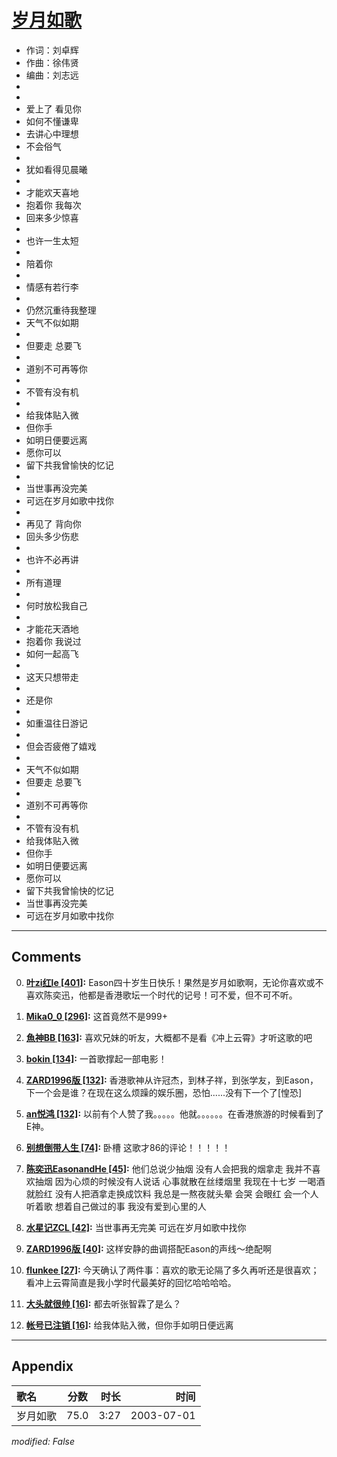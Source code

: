 # [岁月如歌](https://music.163.com/song?id=66823)

* 作词：刘卓辉
* 作曲：徐伟贤
* 编曲：刘志远
*
*
* 爱上了 看见你
* 如何不懂谦卑
* 去讲心中理想
* 不会俗气
* 
* 犹如看得见晨曦
* 
* 才能欢天喜地
* 抱着你 我每次
* 回来多少惊喜
* 
* 也许一生太短
* 
* 陪着你
* 
* 情感有若行李
* 
* 仍然沉重待我整理
* 天气不似如期
* 
* 但要走 总要飞
* 
* 道别不可再等你
* 
* 不管有没有机
* 
* 给我体贴入微
* 但你手
* 如明日便要远离
* 愿你可以
* 留下共我曾愉快的忆记
* 
* 当世事再没完美
* 可远在岁月如歌中找你
* 
* 再见了 背向你
* 回头多少伤悲
* 
* 也许不必再讲
* 
* 所有道理
* 
* 何时放松我自己
* 
* 才能花天酒地
* 抱着你 我说过
* 如何一起高飞
* 
* 这天只想带走
* 
* 还是你
* 
* 如重温往日游记
* 
* 但会否疲倦了嬉戏
* 
* 天气不似如期
* 但要走 总要飞
* 
* 道别不可再等你
* 
* 不管有没有机
* 给我体贴入微
* 但你手
* 如明日便要远离
* 愿你可以
* 留下共我曾愉快的忆记
* 当世事再没完美
* 可远在岁月如歌中找你


---

## Comments
0. **[叶zi红le \[401\]](https://music.163.com/#/user/home?id=13826633):** Eason四十岁生日快乐！果然是岁月如歌啊，无论你喜欢或不喜欢陈奕迅，他都是香港歌坛一个时代的记号！可不爱，但不可不听。

1. **[Mika0_0 \[296\]](https://music.163.com/#/user/home?id=88683049):** 这首竟然不是999+

2. **[魚神BB \[163\]](https://music.163.com/#/user/home?id=89175290):** 喜欢兄妹的听友，大概都不是看《冲上云霄》才听这歌的吧

3. **[bokin \[134\]](https://music.163.com/#/user/home?id=45361983):** 一首歌撑起一部电影！

4. **[ZARD1996版 \[132\]](https://music.163.com/#/user/home?id=529978394):** 香港歌神从许冠杰，到林子祥，到张学友，到Eason，下一个会是谁？在现在这么烦躁的娱乐圈，恐怕......没有下一个了[惶恐]

5. **[an悦鸿 \[132\]](https://music.163.com/#/user/home?id=414530498):** 以前有个人赞了我。。。。。他就。。。。。。在香港旅游的时候看到了E神。

6. **[别想倒带人生 \[74\]](https://music.163.com/#/user/home?id=57619721):** 卧槽 这歌才86的评论！！！！！

7. **[陈奕迅EasonandHe \[45\]](https://music.163.com/#/user/home?id=385481608):** 他们总说少抽烟 没有人会把我的烟拿走 我并不喜欢抽烟 因为心烦的时候没有人说话 心事就散在丝缕烟里 我现在十七岁 一喝酒就脸红 没有人把酒拿走换成饮料 我总是一熬夜就头晕 会哭 会眼红 会一个人听着歌 想着自己做过的事 我没有爱到心里的人

8. **[水星记ZCL \[42\]](https://music.163.com/#/user/home?id=475258725):** 当世事再无完美  可远在岁月如歌中找你

9. **[ZARD1996版 \[40\]](https://music.163.com/#/user/home?id=529978394):** 这样安静的曲调搭配Eason的声线～绝配啊

10. **[flunkee \[27\]](https://music.163.com/#/user/home?id=55581729):** 今天确认了两件事：喜欢的歌无论隔了多久再听还是很喜欢；看冲上云霄简直是我小学时代最美好的回忆哈哈哈哈。

11. **[大头就很帅 \[16\]](https://music.163.com/#/user/home?id=351236779):** 都去听张智霖了是么？

12. **[帐号已注销 \[16\]](https://music.163.com/#/user/home?id=340066095):** 给我体贴入微，但你手如明日便远离



---

## Appendix

|歌名|分数|时长|时间|
|:---|:---:|---:|---:|
|岁月如歌|75.0|3:27|2003-07-01

*modified: False*